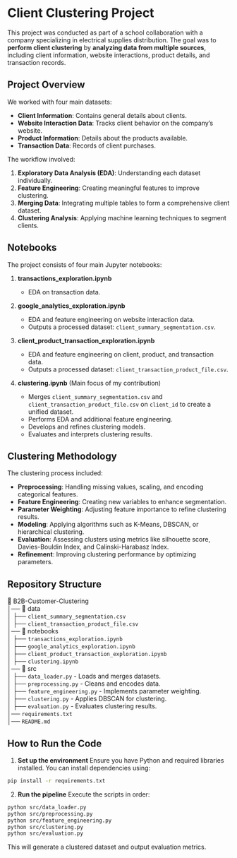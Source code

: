 # Client Clustering Project

This project was conducted as part of a school collaboration with a company specializing in electrical supplies distribution. The goal was to **perform client clustering** by **analyzing data from multiple sources**, including client information, website interactions, product details, and transaction records.

## Project Overview

We worked with four main datasets:
- **Client Information**: Contains general details about clients.
- **Website Interaction Data**: Tracks client behavior on the company’s website.
- **Product Information**: Details about the products available.
- **Transaction Data**: Records of client purchases.

The workflow involved:
1. **Exploratory Data Analysis (EDA)**: Understanding each dataset individually.
2. **Feature Engineering**: Creating meaningful features to improve clustering.
3. **Merging Data**: Integrating multiple tables to form a comprehensive client dataset.
4. **Clustering Analysis**: Applying machine learning techniques to segment clients.

## Notebooks

The project consists of four main Jupyter notebooks:

1. **transactions_exploration.ipynb**  
   - EDA on transaction data.  

2. **google_analytics_exploration.ipynb**  
   - EDA and feature engineering on website interaction data.  
   - Outputs a processed dataset: `client_summary_segmentation.csv`.

3. **client_product_transaction_exploration.ipynb**  
   - EDA and feature engineering on client, product, and transaction data.  
   - Outputs a processed dataset: `client_transaction_product_file.csv`.

4. **clustering.ipynb** (Main focus of my contribution)  
   - Merges `client_summary_segmentation.csv` and `client_transaction_product_file.csv` on `client_id` to create a unified dataset.  
   - Performs EDA and additional feature engineering.  
   - Develops and refines clustering models.  
   - Evaluates and interprets clustering results.

## Clustering Methodology

The clustering process included:
- **Preprocessing**: Handling missing values, scaling, and encoding categorical features.
- **Feature Engineering**: Creating new variables to enhance segmentation.
- **Parameter Weighting**: Adjusting feature importance to refine clustering results.
- **Modeling**: Applying algorithms such as K-Means, DBSCAN, or hierarchical clustering.
- **Evaluation**: Assessing clusters using metrics like silhouette score, Davies-Bouldin Index, and Calinski-Harabasz Index.
- **Refinement**: Improving clustering performance by optimizing parameters.

## Repository Structure

📂 B2B-Customer-Clustering  
│── 📁 data  
│   ├── `client_summary_segmentation.csv`  
│   ├── `client_transaction_product_file.csv`  
│── 📁 notebooks  
│   ├── `transactions_exploration.ipynb`  
│   ├── `google_analytics_exploration.ipynb`  
│   ├── `client_product_transaction_exploration.ipynb`  
│   ├── `clustering.ipynb`  
│── 📁 src  
│   ├── `data_loader.py` - Loads and merges datasets.  
│   ├── `preprocessing.py` - Cleans and encodes data.  
│   ├── `feature_engineering.py` - Implements parameter weighting.  
│   ├── `clustering.py` - Applies DBSCAN for clustering.  
│   ├── `evaluation.py` - Evaluates clustering results.  
│── `requirements.txt`  
│── `README.md`

## How to Run the Code

1. **Set up the environment**
Ensure you have Python and required libraries installed. You can install dependencies using:
  ```bash
  pip install -r requirements.txt
```
2. **Run the pipeline**
  Execute the scripts in order:
  ```bash
  python src/data_loader.py
  python src/preprocessing.py
  python src/feature_engineering.py
  python src/clustering.py
  python src/evaluation.py
```
This will generate a clustered dataset and output evaluation metrics.


